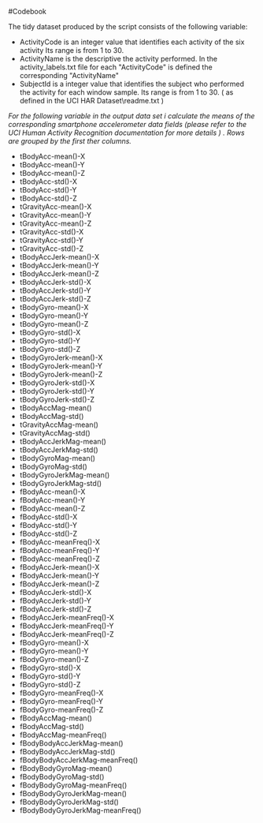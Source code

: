#Codebook

The tidy dataset produced by the script consists of the following variable:

- ActivityCode is an integer value  that identifies each activity of the six activity Its range is from 1 to 30. 
- ActivityName is  the  descriptive  the activity performed. In the activity_labels.txt file for each "ActivityCode" is defined the corresponding "ActivityName"
- SubjectId  is a integer value that identifies the subject who performed the activity for each window sample. Its range is from 1 to 30. ( as defined in the UCI HAR Dataset\readme.txt )

*For the following variable in the output data set i calculate the means of the corresponding smartphone accelerometer data fields (please refer to the UCI Human Activity Recognition documentation for more details ) . Rows are grouped by the first ther columns.*
- tBodyAcc-mean()-X
- tBodyAcc-mean()-Y 
- tBodyAcc-mean()-Z
- tBodyAcc-std()-X
- tBodyAcc-std()-Y
- tBodyAcc-std()-Z
- tGravityAcc-mean()-X 
- tGravityAcc-mean()-Y
- tGravityAcc-mean()-Z
- tGravityAcc-std()-X
- tGravityAcc-std()-Y
- tGravityAcc-std()-Z 
- tBodyAccJerk-mean()-X
- tBodyAccJerk-mean()-Y
- tBodyAccJerk-mean()-Z
- tBodyAccJerk-std()-X
- tBodyAccJerk-std()-Y
- tBodyAccJerk-std()-Z
- tBodyGyro-mean()-X 
- tBodyGyro-mean()-Y
- tBodyGyro-mean()-Z 
- tBodyGyro-std()-X
- tBodyGyro-std()-Y
- tBodyGyro-std()-Z
- tBodyGyroJerk-mean()-X
- tBodyGyroJerk-mean()-Y 
- tBodyGyroJerk-mean()-Z
- tBodyGyroJerk-std()-X 
- tBodyGyroJerk-std()-Y 
- tBodyGyroJerk-std()-Z
- tBodyAccMag-mean() 
- tBodyAccMag-std() 
- tGravityAccMag-mean() 
- tGravityAccMag-std() 
- tBodyAccJerkMag-mean()
- tBodyAccJerkMag-std()
- tBodyGyroMag-mean()
- tBodyGyroMag-std()
- tBodyGyroJerkMag-mean()
- tBodyGyroJerkMag-std()
- fBodyAcc-mean()-X
- fBodyAcc-mean()-Y 
- fBodyAcc-mean()-Z
- fBodyAcc-std()-X 
- fBodyAcc-std()-Y 
- fBodyAcc-std()-Z 
- fBodyAcc-meanFreq()-X 
- fBodyAcc-meanFreq()-Y 
- fBodyAcc-meanFreq()-Z 
- fBodyAccJerk-mean()-X
- fBodyAccJerk-mean()-Y
- fBodyAccJerk-mean()-Z
- fBodyAccJerk-std()-X
- fBodyAccJerk-std()-Y 
- fBodyAccJerk-std()-Z 
- fBodyAccJerk-meanFreq()-X
- fBodyAccJerk-meanFreq()-Y
- fBodyAccJerk-meanFreq()-Z 
- fBodyGyro-mean()-X
- fBodyGyro-mean()-Y
- fBodyGyro-mean()-Z 
- fBodyGyro-std()-X 
- fBodyGyro-std()-Y 
- fBodyGyro-std()-Z 
- fBodyGyro-meanFreq()-X
- fBodyGyro-meanFreq()-Y
- fBodyGyro-meanFreq()-Z
- fBodyAccMag-mean()
- fBodyAccMag-std() 
- fBodyAccMag-meanFreq()
- fBodyBodyAccJerkMag-mean() 
- fBodyBodyAccJerkMag-std()
- fBodyBodyAccJerkMag-meanFreq() 
- fBodyBodyGyroMag-mean()
- fBodyBodyGyroMag-std()
- fBodyBodyGyroMag-meanFreq()
- fBodyBodyGyroJerkMag-mean()
- fBodyBodyGyroJerkMag-std()
- fBodyBodyGyroJerkMag-meanFreq()
